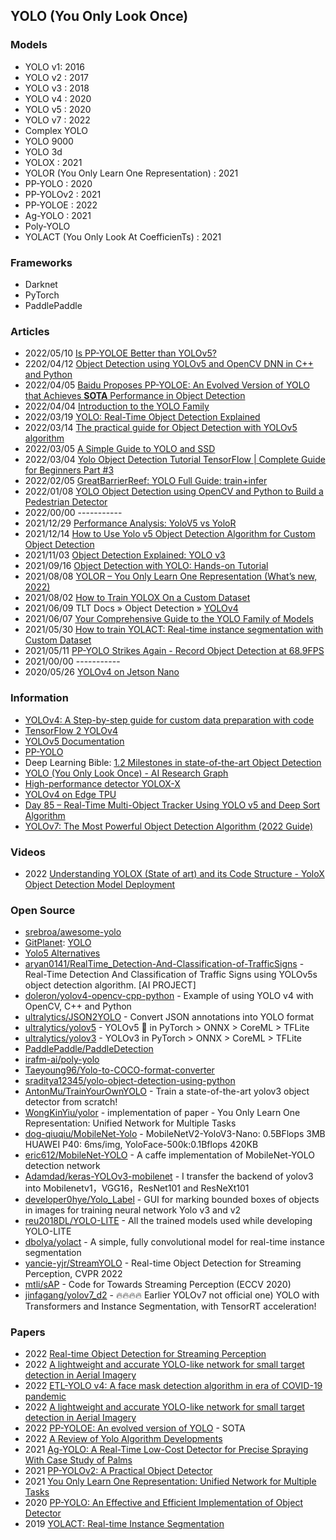 ## YOLO (You Only Look Once)

### Models
- YOLO v1: 2016
- YOLO v2 : 2017
- YOLO v3 : 2018
- YOLO v4 : 2020
- YOLO v5 : 2020
- YOLO v7 : 2022
- Complex YOLO
- YOLO 9000
- YOLO 3d
- YOLOX : 2021
- YOLOR (You Only Learn One Representation) : 2021
- PP-YOLO : 2020
- PP-YOLOv2 : 2021
- PP-YOLOE : 2022
- Ag-YOLO : 2021
- Poly-YOLO 
- YOLACT (You Only Look At CoefficienTs) : 2021

### Frameworks
- Darknet
- PyTorch
- PaddlePaddle


### Articles
- 2022/05/10 [Is PP-YOLOE Better than YOLOv5?](https://www.linkedin.com/pulse/pp-yoloe-better-than-yolov5-ritesh-kanjee/)
- 2202/04/12 [Object Detection using YOLOv5 and OpenCV DNN in C++ and Python](https://learnopencv.com/object-detection-using-yolov5-and-opencv-dnn-in-c-and-python/)
- 2022/04/05 [Baidu Proposes PP-YOLOE: An Evolved Version of YOLO that Achieves **SOTA** Performance in Object Detection](https://syncedreview.com/2022/04/05/baidu-proposes-pp-yoloe-an-evolved-version-of-yolo-that-achieves-sota-performance-in-object-detection/)
- 2022/04/04 [Introduction to the YOLO Family](https://pyimagesearch.com/2022/04/04/introduction-to-the-yolo-family/)
- 2022/03/19 [YOLO: Real-Time Object Detection Explained](https://www.v7labs.com/blog/yolo-object-detection)
- 2022/03/14 [The practical guide for Object Detection with YOLOv5 algorithm](https://towardsdatascience.com/the-practical-guide-for-object-detection-with-yolov5-algorithm-74c04aac4843)
- 2022/03/05 [A Simple Guide to YOLO and SSD](https://medium.com/mlearning-ai/a-simple-guide-to-yolo-and-ssd-3172a0e876f)
- 2022/03/04 [Yolo Object Detection Tutorial TensorFlow | Complete Guide for Beginners Part #3](https://www.linkedin.com/pulse/yolo-object-detection-tutorial-tensorflow-complete-guide-lisa-karen-2f)
- 2022/02/05 [GreatBarrierReef: YOLO Full Guide: train+infer](https://www.kaggle.com/code/andradaolteanu/greatbarrierreef-yolo-full-guide-train-infer/notebook)
- 2022/01/08 [YOLO Object Detection using OpenCV and Python to Build a Pedestrian Detector](https://omdena.com/blog/opencv-pedestrian-detector/)
- 2022/00/00 -----------
- 2021/12/29 [Performance Analysis: YoloV5 vs YoloR](https://medium.com/towards-artificial-intelligence/performance-analysis-yolov5-vs-yolor-a873001db193)
- 2021/12/14 [How to Use Yolo v5 Object Detection Algorithm for Custom Object Detection](https://www.analyticsvidhya.com/blog/2021/12/how-to-use-yolo-v5-object-detection-algorithm-for-custom-object-detection-an-example-use-case/)
- 2021/11/03 [Object Detection Explained: YOLO v3](https://medium.com/mlearning-ai/object-detection-explained-yolo-v3-fdf83cc78d25)
- 2021/09/16 [Object Detection with YOLO: Hands-on Tutorial](https://neptune.ai/blog/object-detection-with-yolo-hands-on-tutorial)
- 2021/08/08 [YOLOR – You Only Learn One Representation (What’s new, 2022)](https://viso.ai/deep-learning/yolor/)
- 2021/08/02 [How to Train YOLOX On a Custom Dataset](https://blog.roboflow.com/how-to-train-yolox-on-a-custom-dataset/)
- 2021/06/09 TLT Docs » Object Detection » [YOLOv4](https://docs.nvidia.com/metropolis/TLT/tlt-user-guide/text/object_detection/yolo_v4.html)
- 2021/06/07 [Your Comprehensive Guide to the YOLO Family of Models](https://blog.roboflow.com/guide-to-yolo-models/)
- 2021/05/30 [How to train YOLACT: Real-time instance segmentation with Custom Dataset](https://lahrumesh28.medium.com/train-yolact-real-time-instance-segmentation-with-custom-dataset-d3556d5b746d)
- 2021/05/11 [PP-YOLO Strikes Again - Record Object Detection at 68.9FPS](https://blog.roboflow.com/pp-yolo-strikes-again/)
- 2021/00/00 -----------
- 2020/05/26 [YOLOv4 on Jetson Nano](https://medium.com/@thundo/yolov4-on-jetson-nano-672c1d38aed2)


### Information
- [YOLOv4: A Step-by-step guide for custom data preparation with code](https://techylem.com/yolov4-guide-with-code/)
- [TensorFlow 2 YOLOv4](https://wiki.loliot.net/docs/lang/python/libraries/yolov4/python-yolov4-about/)
- [YOLOv5 Documentation](https://docs.ultralytics.com/quick-start/)
- [PP-YOLO](https://paperswithcode.com/method/pp-yolo)
- Deep Learning Bible: [1.2 Milestones in state-of-the-art Object Detection](https://wikidocs.net/163640)
- [YOLO (You Only Look Once) - AI Research Graph](https://crossminds.ai/graphlist/yolo-you-only-look-once-ai-research-graph-60788b484dd65688f4f51175/)
- [High-performance detector YOLOX-X](https://modelplace.ai/models/49)
- [YOLOv4 on Edge TPU](https://wiki.loliot.net/docs/lang/python/libraries/yolov4/python-yolov4-edge-tpu/)
- [Day 85 – Real-Time Multi-Object Tracker Using YOLO v5 and Deep Sort Algorithm](https://www.gopichandrakesan.com/day-85-real-time-multi-object-tracker-using-yolo-v5-and-deep-sort-algorithm/)
- [YOLOv7: The Most Powerful Object Detection Algorithm (2022 Guide)](https://viso.ai/deep-learning/yolov7-guide/)


### Videos
- 2022 [Understanding YOLOX (State of art) and its Code Structure - YoloX Object Detection Model Deployment](https://www.youtube.com/watch?v=89Su7WeP3Gg)



### Open Source
- [srebroa/awesome-yolo](https://github.com/srebroa/awesome-yolo) 
- [GitPlanet](https://gitplanet.com): [YOLO](https://gitplanet.com/search/all/yolo)
- [Yolo5 Alternatives](https://www.libhunt.com/r/yolov5)
- [aryan0141/RealTime_Detection-And-Classification-of-TrafficSigns](https://github.com/aryan0141/RealTime_Detection-And-Classification-of-TrafficSigns) - Real-Time Detection And Classification of Traffic Signs using YOLOv5s object detection algorithm. [AI PROJECT]
- [doleron/yolov4-opencv-cpp-python](https://github.com/doleron/yolov4-opencv-cpp-python) - Example of using YOLO v4 with OpenCV, C++ and Python
- [ultralytics/JSON2YOLO](https://github.com/ultralytics/JSON2YOLO) - Convert JSON annotations into YOLO format
- [ultralytics/yolov5](https://github.com/ultralytics/yolov5) - YOLOv5 🚀 in PyTorch > ONNX > CoreML > TFLite
- [ultralytics/yolov3](https://github.com/ultralytics/yolov3) - YOLOv3 in PyTorch > ONNX > CoreML > TFLite
- [PaddlePaddle/PaddleDetection](https://github.com/PaddlePaddle/PaddleDetection)
- [irafm-ai/poly-yolo](https://gitlab.com/irafm-ai/poly-yolo)
- [Taeyoung96/Yolo-to-COCO-format-converter](https://github.com/Taeyoung96/Yolo-to-COCO-format-converter)
- [sraditya12345/yolo-object-detection-using-python](https://jovian.ai/sraditya12345/yolo-object-detection-using-python)
- [AntonMu/TrainYourOwnYOLO](https://github.com/AntonMu/TrainYourOwnYOLO) - Train a state-of-the-art yolov3 object detector from scratch!
- [WongKinYiu/yolor](https://github.com/WongKinYiu/yolor) - implementation of paper - You Only Learn One Representation: Unified Network for Multiple Tasks
- [dog-qiuqiu/MobileNet-Yolo](https://github.com/dog-qiuqiu/MobileNet-Yolo) - MobileNetV2-YoloV3-Nano: 0.5BFlops 3MB HUAWEI P40: 6ms/img, YoloFace-500k:0.1Bflops 420KB
- [eric612/MobileNet-YOLO](https://github.com/eric612/MobileNet-YOLO) - A caffe implementation of MobileNet-YOLO detection network
- [Adamdad/keras-YOLOv3-mobilenet](https://github.com/Adamdad/keras-YOLOv3-mobilenet) - I transfer the backend of yolov3 into Mobilenetv1，VGG16，ResNet101 and ResNeXt101
- [developer0hye/Yolo_Label](https://github.com/developer0hye/Yolo_Label) - GUI for marking bounded boxes of objects in images for training neural network Yolo v3 and v2
- [reu2018DL/YOLO-LITE](https://github.com/reu2018DL/YOLO-LITE) - All the trained models used while developing YOLO-LITE
- [dbolya/yolact](https://github.com/dbolya/yolact) - A simple, fully convolutional model for real-time instance segmentation
- [yancie-yjr/StreamYOLO](https://github.com/yancie-yjr/StreamYOLO) - Real-time Object Detection for Streaming Perception, CVPR 2022
- [mtli/sAP](https://github.com/mtli/sAP) - Code for Towards Streaming Perception (ECCV 2020)
- [jinfagang/yolov7_d2](https://github.com/jinfagang/yolov7_d2) - 🔥🔥🔥🔥 Earlier YOLOv7 not official one) YOLO with Transformers and Instance Segmentation, with TensorRT acceleration!


### Papers
- 2022 [Real-time Object Detection for Streaming Perception](https://arxiv.org/abs/2203.12338)
- 2022 [A lightweight and accurate YOLO-like network for small target detection in Aerial Imagery](https://arxiv.org/pdf/2204.02325.pdf)
- 2022 [ETL-YOLO v4: A face mask detection algorithm in era of COVID-19 pandemic](https://pubmed.ncbi.nlm.nih.gov/35411120/)
- 2022 [A lightweight and accurate YOLO-like network for small target detection in Aerial Imagery](https://deepai.org/publication/a-lightweight-and-accurate-yolo-like-network-for-small-target-detection-in-aerial-imagery)
- 2022 [PP-YOLOE: An evolved version of YOLO](https://arxiv.org/pdf/2203.16250.pdf) - SOTA
- 2022 [A Review of Yolo Algorithm Developments](https://www.sciencedirect.com/science/article/pii/S1877050922001363)
- 2021 [Ag-YOLO: A Real-Time Low-Cost Detector for Precise Spraying With Case Study of Palms](https://www.frontiersin.org/articles/10.3389/fpls.2021.753603/full)
- 2021 [PP-YOLOv2: A Practical Object Detector](https://arxiv.org/abs/2104.10419)
- 2021 [You Only Learn One Representation: Unified Network for Multiple Tasks](https://arxiv.org/abs/2105.04206)
- 2020 [PP-YOLO: An Effective and Efficient Implementation of Object Detector](https://arxiv.org/pdf/2007.12099v3.pdf)
- 2019 [YOLACT: Real-time Instance Segmentation](https://arxiv.org/abs/1904.02689)
